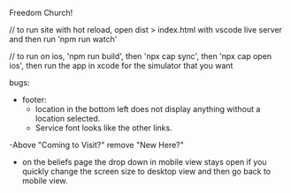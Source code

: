 Freedom Church!




// to run site with hot reload, open dist > index.html with vscode live server and then run 'npm run watch'

// to run on ios, 'npm run build', then 'npx cap sync', then 'npx cap open ios', then run the app in xcode for the simulator that you want


bugs:

- footer:
    - location in the bottom left does not display anything without a location selected.
    - Service font looks like the other links.

-Above "Coming to Visit?" remove "New Here?"

- on the beliefs page the drop down in mobile view stays open if you quickly change the screen size to desktop view and then go back to mobile view.
